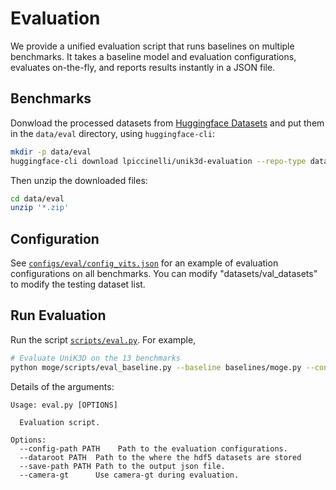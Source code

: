 # Evaluation

We provide a unified evaluation script that runs baselines on multiple benchmarks. It takes a baseline model and evaluation configurations, evaluates on-the-fly, and reports results instantly in a JSON file.

## Benchmarks

Donwload the processed datasets from [Huggingface Datasets](https://huggingface.co/datasets/lpiccinelli/unik3d-evaluation) and put them in the `data/eval` directory, using `huggingface-cli`:

```bash
mkdir -p data/eval
huggingface-cli download lpiccinelli/unik3d-evaluation --repo-type dataset --local-dir data/eval --local-dir-use-symlinks False
```

Then unzip the downloaded files:

```bash
cd data/eval  
unzip '*.zip'
```

## Configuration

See [`configs/eval/config_vits.json`](../configs/eval/config_vits.json) for an example of evaluation configurations on all benchmarks. You can modify "datasets/val_datasets" to modify the testing dataset list.


## Run Evaluation

Run the script [`scripts/eval.py`](../script/scripts/eval.py). 
For example, 

```bash
# Evaluate UniK3D on the 13 benchmarks
python moge/scripts/eval_baseline.py --baseline baselines/moge.py --config configs/eval/all_benchmarks.json --output eval_output/moge.json --pretrained Ruicheng/moge-vitl --resolution_level 9
```


Details of the arguments:

```
Usage: eval.py [OPTIONS]

  Evaluation script.

Options:
  --config-path PATH    Path to the evaluation configurations.
  --dataroot PATH  Path to the where the hdf5 datasets are stored
  --save-path PATH Path to the output json file.
  --camera-gt      Use camera-gt during evaluation.
```
